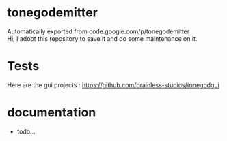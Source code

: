 # tonegodemitter
Automatically exported from code.google.com/p/tonegodemitter  
Hi, I adopt this repository to save it and do some maintenance on it.

# Tests
Here are the gui projects : https://github.com/brainless-studios/tonegodgui


# documentation
* todo...
